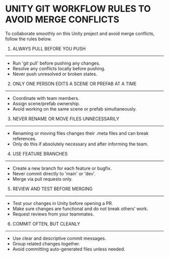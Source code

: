 UNITY GIT WORKFLOW RULES TO AVOID MERGE CONFLICTS
==================================================

To collaborate smoothly on this Unity project and avoid merge conflicts, follow the rules below.

1. ALWAYS PULL BEFORE YOU PUSH
------------------------------
- Run 'git pull' before pushing any changes.
- Resolve any conflicts locally before pushing.
- Never push unresolved or broken states.

2. ONLY ONE PERSON EDITS A SCENE OR PREFAB AT A TIME
----------------------------------------------------
- Coordinate with team members.
- Assign scene/prefab ownership.
- Avoid working on the same scene or prefab simultaneously.

3. NEVER RENAME OR MOVE FILES UNNECESSARILY
-------------------------------------------
- Renaming or moving files changes their .meta files and can break references.
- Only do this if absolutely necessary and after informing the team.

4. USE FEATURE BRANCHES
-----------------------
- Create a new branch for each feature or bugfix.
- Never commit directly to 'main' or 'dev'.
- Merge via pull requests only.

5. REVIEW AND TEST BEFORE MERGING
---------------------------------
- Test your changes in Unity before opening a PR.
- Make sure changes are functional and do not break others’ work.
- Request reviews from your teammates.

6. COMMIT OFTEN, BUT CLEANLY
----------------------------
- Use clear and descriptive commit messages.
- Group related changes together.
- Avoid committing auto-generated files unless needed.
